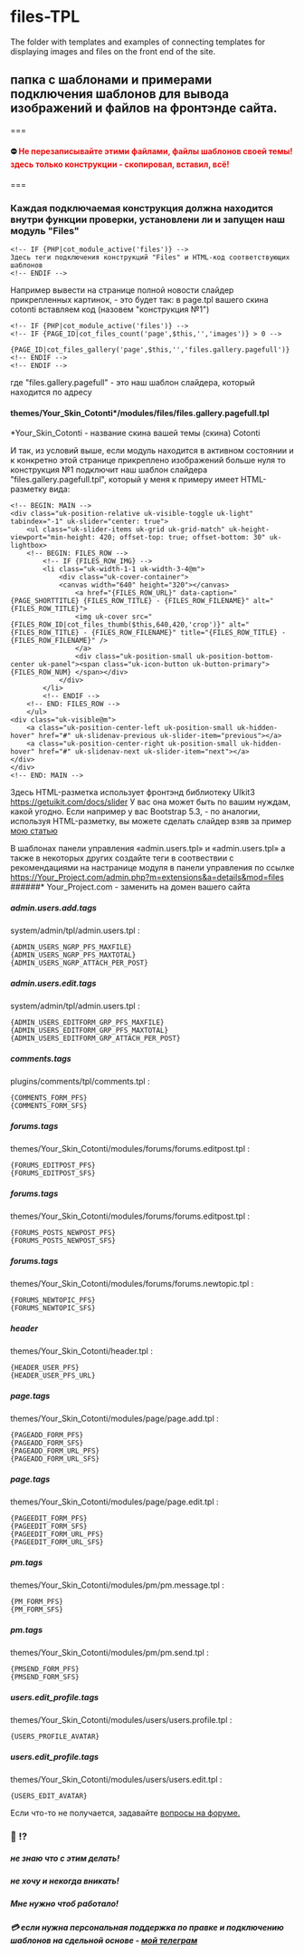 # files-TPL
The folder with templates and examples of connecting templates for displaying images and files on the front end of the site.
## папка с шаблонами и примерами подключения шаблонов для вывода изображений и файлов на фронтэнде сайта.
===
#### :no_entry: <span style="color: #ea0b0b;">Не перезаписывайте этими файлами, файлы шаблонов своей темы! здесь только конструкции - скопировал, вставил, всё!</span>
===
### Каждая подключаемая конструкция должна находится внутри функции проверки, установлени ли и запущен наш модуль "Files" 

```
<!-- IF {PHP|cot_module_active('files')} -->
Здесь теги подключения конструкций "Files" и HTML-код соответствующих шаблонов 
<!-- ENDIF -->
```

Например вывести на странице полной новости слайдер прикрепленных картинок, - это будет так:
в page.tpl вашего скина cotonti вставляем код (назовем "конструкция №1")

```
<!-- IF {PHP|cot_module_active('files')} -->
<!-- IF {PAGE_ID|cot_files_count('page',$this,'','images')} > 0 -->
	{PAGE_ID|cot_files_gallery('page',$this,'','files.gallery.pagefull')}
<!-- ENDIF -->
<!-- ENDIF -->
```

где "files.gallery.pagefull" - это наш шаблон слайдера, который находится по адресу
#### themes/Your_Skin_Cotonti*/modules/files/files.gallery.pagefull.tpl
*Your_Skin_Cotonti - название скина вашей темы (скина) Cotonti

И так, из условий выше, если модуль находится в активном состоянии и к конкретно этой странице прикреплено изображений больше нуля то конструкция №1 подключит наш шаблон слайдера "files.gallery.pagefull.tpl", который у меня к примеру имеет HTML-разметку вида:
```
<!-- BEGIN: MAIN -->
<div class="uk-position-relative uk-visible-toggle uk-light" tabindex="-1" uk-slider="center: true">
    <ul class="uk-slider-items uk-grid uk-grid-match" uk-height-viewport="min-height: 420; offset-top: true; offset-bottom: 30" uk-lightbox>
	<!-- BEGIN: FILES_ROW -->
		<!-- IF {FILES_ROW_IMG} -->
		<li class="uk-width-1-1 uk-width-3-4@m">
			<div class="uk-cover-container">
			<canvas width="640" height="320"></canvas>
				<a href="{FILES_ROW_URL}" data-caption="{PAGE_SHORTTITLE} {FILES_ROW_TITLE} - {FILES_ROW_FILENAME}" alt="{FILES_ROW_TITLE}">
				<img uk-cover src="{FILES_ROW_ID|cot_files_thumb($this,640,420,'crop')}" alt="{FILES_ROW_TITLE} - {FILES_ROW_FILENAME}" title="{FILES_ROW_TITLE} - {FILES_ROW_FILENAME}" />  
				</a>
				<div class="uk-position-small uk-position-bottom-center uk-panel"><span class="uk-icon-button uk-button-primary">{FILES_ROW_NUM} </span></div>
			</div>
		</li>
		<!-- ENDIF -->
	<!-- END: FILES_ROW -->
    </ul>
<div class="uk-visible@m">
    <a class="uk-position-center-left uk-position-small uk-hidden-hover" href="#" uk-slidenav-previous uk-slider-item="previous"></a>
    <a class="uk-position-center-right uk-position-small uk-hidden-hover" href="#" uk-slidenav-next uk-slider-item="next"></a>
</div>
</div>
<!-- END: MAIN -->
```
Здесь HTML-разметка использует фронтэнд библиотеку UIkit3 https://getuikit.com/docs/slider
У вас она может быть по вашим нуждам, какой угодно. 
Если например у вас Bootstrap 5.3, - по аналогии, используя HTML-разметку,  вы можете сделать слайдер взяв за пример <a href="https://www.cotonti.com/ru/docs/help/slider-for-cotonti">мою статью </a> 

В шаблонах панели управления «admin.users.tpl» и «admin.users.tpl» а также в некоторых других создайте теги в соотвествии с рекомендациями на настранице модуля в панели управления по ссылке https://Your_Project.com/admin.php?m=extensions&a=details&mod=files
######* Your_Project.com - заменить на домен вашего сайта

##### admin.users.add.tags 	
system/admin/tpl/admin.users.tpl :
```
{ADMIN_USERS_NGRP_PFS_MAXFILE}
{ADMIN_USERS_NGRP_PFS_MAXTOTAL}
{ADMIN_USERS_NGRP_ATTACH_PER_POST}
```
##### admin.users.edit.tags 	
system/admin/tpl/admin.users.tpl :
```
{ADMIN_USERS_EDITFORM_GRP_PFS_MAXFILE}
{ADMIN_USERS_EDITFORM_GRP_PFS_MAXTOTAL}
{ADMIN_USERS_EDITFORM_GRP_ATTACH_PER_POST}
```
##### comments.tags 	
plugins/comments/tpl/comments.tpl :
```
{COMMENTS_FORM_PFS}
{COMMENTS_FORM_SFS}
```
##### forums.tags 	
themes/Your_Skin_Cotonti/modules/forums/forums.editpost.tpl :
```
{FORUMS_EDITPOST_PFS}
{FORUMS_EDITPOST_SFS}
```
##### forums.tags 	
themes/Your_Skin_Cotonti/modules/forums/forums.editpost.tpl :
```
{FORUMS_POSTS_NEWPOST_PFS}
{FORUMS_POSTS_NEWPOST_SFS}
```
##### forums.tags 	
themes/Your_Skin_Cotonti/modules/forums/forums.newtopic.tpl :
```
{FORUMS_NEWTOPIC_PFS}
{FORUMS_NEWTOPIC_SFS}
```
##### header 	
themes/Your_Skin_Cotonti/header.tpl :
```
{HEADER_USER_PFS}
{HEADER_USER_PFS_URL}
```
##### page.tags 	
themes/Your_Skin_Cotonti/modules/page/page.add.tpl :
```
{PAGEADD_FORM_PFS}
{PAGEADD_FORM_SFS}
{PAGEADD_FORM_URL_PFS}
{PAGEADD_FORM_URL_SFS}
```
##### page.tags 	
themes/Your_Skin_Cotonti/modules/page/page.edit.tpl :
```
{PAGEEDIT_FORM_PFS}
{PAGEEDIT_FORM_SFS}
{PAGEEDIT_FORM_URL_PFS}
{PAGEEDIT_FORM_URL_SFS}
```
##### pm.tags 	
themes/Your_Skin_Cotonti/modules/pm/pm.message.tpl :
```
{PM_FORM_PFS}
{PM_FORM_SFS}
```
##### pm.tags 	
themes/Your_Skin_Cotonti/modules/pm/pm.send.tpl :
```
{PMSEND_FORM_PFS}
{PMSEND_FORM_SFS}
```
##### users.edit_profile.tags 	
themes/Your_Skin_Cotonti/modules/users/users.profile.tpl :
```
{USERS_PROFILE_AVATAR}
```
##### users.edit_profile.tags 	
themes/Your_Skin_Cotonti/modules/users/users.edit.tpl :
```
{USERS_EDIT_AVATAR}
```

Если что-то не получается, задавайте [вопросы на форуме.](https://www.cotonti.com/ru/forums?m=posts&q=7715&n=last#bottom)

### :eyes: :interrobang: 
##### не знаю что с этим делать! 
##### не хочу и некогда вникать!
##### Мне нужно чтоб работало!
##### :credit_card: если нужна персональная поддержка по правке и подключению шаблонов на сдельной основе - [мой телеграм](https://t.me/webitproff)





